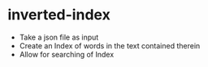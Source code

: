 # inverted-index
- Take a json file as input 
- Create an Index of words in the text contained therein
- Allow for searching of Index
